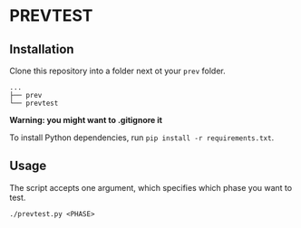 # PREVTEST

## Installation

Clone this repository into a folder next ot your `prev` folder.
```
...
├── prev
└── prevtest
```
**Warning: you might want to .gitignore it**

To install Python dependencies, run `pip install -r requirements.txt`.


## Usage

The script accepts one argument, which specifies which phase you want to test.

```
./prevtest.py <PHASE>
```